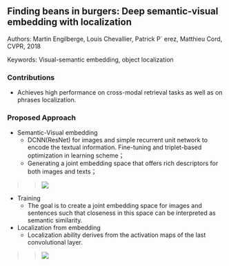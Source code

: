 ## Finding beans in burgers: Deep semantic-visual embedding with localization
 Authors: Martin Engilberge, Louis Chevallier, Patrick P´ erez, Matthieu Cord, CVPR, 2018

 Keywords: Visual-semantic embedding, object localization

### Contributions
*  Achieves high performance on cross-modal retrieval tasks as well as on phrases localization.
    
### Proposed Approach
* Semantic-Visual embedding
    * DCNN(ResNet) for images and simple recurrent unit network to encode the textual information. Fine-tuning and triplet-based optimization in learning scheme；
    * Generating a joint embedding space that offers rich descriptors for both images and texts；
>>![](https://github.com/TerenceCYJ/VP-SC-papers/raw/master/images/15.png)
*  Training
    * The goal is to create a joint embedding space for images and sentences such that closeness in this space can be interpreted as semantic similarity.
* Localization from embedding
    * Localization ability derives from the activation maps of the last convolutional layer.
>>![](https://github.com/TerenceCYJ/VP-SC-papers/raw/master/images/14.png)
